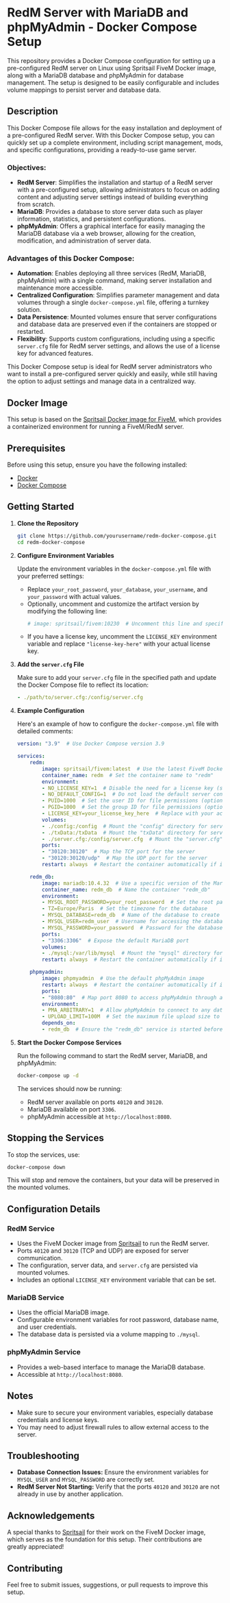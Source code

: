 
# RedM Server with MariaDB and phpMyAdmin - Docker Compose Setup

This repository provides a Docker Compose configuration for setting up a pre-configured RedM server on Linux using Spritsail FiveM Docker image, along with a MariaDB database and phpMyAdmin for database management. The setup is designed to be easily configurable and includes volume mappings to persist server and database data.

## Description

This Docker Compose file allows for the easy installation and deployment of a pre-configured RedM server. With this Docker Compose setup, you can quickly set up a complete environment, including script management, mods, and specific configurations, providing a ready-to-use game server.

### Objectives:
- **RedM Server**: Simplifies the installation and startup of a RedM server with a pre-configured setup, allowing administrators to focus on adding content and adjusting server settings instead of building everything from scratch.
- **MariaDB**: Provides a database to store server data such as player information, statistics, and persistent configurations.
- **phpMyAdmin**: Offers a graphical interface for easily managing the MariaDB database via a web browser, allowing for the creation, modification, and administration of server data.

### Advantages of this Docker Compose:
- **Automation**: Enables deploying all three services (RedM, MariaDB, phpMyAdmin) with a single command, making server installation and maintenance more accessible.
- **Centralized Configuration**: Simplifies parameter management and data volumes through a single `docker-compose.yml` file, offering a turnkey solution.
- **Data Persistence**: Mounted volumes ensure that server configurations and database data are preserved even if the containers are stopped or restarted.
- **Flexibility**: Supports custom configurations, including using a specific `server.cfg` file for RedM server settings, and allows the use of a license key for advanced features.

This Docker Compose setup is ideal for RedM server administrators who want to install a pre-configured server quickly and easily, while still having the option to adjust settings and manage data in a centralized way.

## Docker Image

This setup is based on the [Spritsail Docker image for FiveM](https://github.com/spritsail/fivem), which provides a containerized environment for running a FiveM/RedM server.

## Prerequisites

Before using this setup, ensure you have the following installed:
- [Docker](https://www.docker.com/get-started)
- [Docker Compose](https://docs.docker.com/compose/install/)

## Getting Started

1. **Clone the Repository**

   ```bash
   git clone https://github.com/yourusername/redm-docker-compose.git
   cd redm-docker-compose
   ```

2. **Configure Environment Variables**

   Update the environment variables in the `docker-compose.yml` file with your preferred settings:
   - Replace `your_root_password`, `your_database`, `your_username`, and `your_password` with actual values.
   - Optionally, uncomment and customize the artifact version by modifying the following line:
     ```yaml
     # image: spritsail/fivem:10230  # Uncomment this line and specify the artifact version of your choice
     ```
   - If you have a license key, uncomment the `LICENSE_KEY` environment variable and replace `"license-key-here"` with your actual license key.

3. **Add the `server.cfg` File**

   Make sure to add your `server.cfg` file in the specified path and update the Docker Compose file to reflect its location:
   ```yaml
   - ./path/to/server.cfg:/config/server.cfg
   ```

4. **Example Configuration**

   Here's an example of how to configure the `docker-compose.yml` file with detailed comments:

   ```yaml
   version: "3.9"  # Use Docker Compose version 3.9

   services:
       redm:
           image: spritsail/fivem:latest  # Use the latest FiveM Docker image for RedM
           container_name: redm  # Set the container name to "redm"
           environment:
           - NO_LICENSE_KEY=1  # Disable the need for a license key (set to 0 to enable)
           - NO_DEFAULT_CONFIG=1  # Do not load the default server configuration
           - PUID=1000  # Set the user ID for file permissions (optional)
           - PGID=1000  # Set the group ID for file permissions (optional)
           - LICENSE_KEY=your_license_key_here  # Replace with your actual server license key
           volumes:
           - ./config:/config  # Mount the "config" directory for server configuration
           - ./txData:/txData  # Mount the "txData" directory for server data
           - ./server.cfg:/config/server.cfg  # Mount the "server.cfg" file for server settings
           ports:
           - "30120:30120"  # Map the TCP port for the server
           - "30120:30120/udp"  # Map the UDP port for the server
           restart: always  # Restart the container automatically if it stops

       redm_db:
           image: mariadb:10.4.32  # Use a specific version of the MariaDB image
           container_name: redm_db  # Name the container "redm_db"
           environment:
           - MYSQL_ROOT_PASSWORD=your_root_password  # Set the root password for MariaDB
           - TZ=Europe/Paris  # Set the timezone for the database
           - MYSQL_DATABASE=redm_db  # Name of the database to create
           - MYSQL_USER=redm_user  # Username for accessing the database
           - MYSQL_PASSWORD=your_password  # Password for the database user
           ports:
           - "3306:3306"  # Expose the default MariaDB port
           volumes:
           - ./mysql:/var/lib/mysql  # Mount the "mysql" directory for database storage
           restart: always  # Restart the container automatically if it stops

       phpmyadmin:
           image: phpmyadmin  # Use the default phpMyAdmin image
           restart: always  # Restart the container automatically if it stops
           ports:
           - "8080:80"  # Map port 8080 to access phpMyAdmin through a web browser
           environment:
           - PMA_ARBITRARY=1  # Allow phpMyAdmin to connect to any database server
           - UPLOAD_LIMIT=100M  # Set the maximum file upload size to 100 MB
           depends_on:
           - redm_db  # Ensure the "redm_db" service is started before this one
   ```

5. **Start the Docker Compose Services**

   Run the following command to start the RedM server, MariaDB, and phpMyAdmin:
   ```bash
   docker-compose up -d
   ```

   The services should now be running:
   - RedM server available on ports `40120` and `30120`.
   - MariaDB available on port `3306`.
   - phpMyAdmin accessible at `http://localhost:8080`.

## Stopping the Services

To stop the services, use:
```bash
docker-compose down
```
This will stop and remove the containers, but your data will be preserved in the mounted volumes.

## Configuration Details

### RedM Service
- Uses the FiveM Docker image from [Spritsail](https://github.com/spritsail/fivem) to run the RedM server.
- Ports `40120` and `30120` (TCP and UDP) are exposed for server communication.
- The configuration, server data, and `server.cfg` are persisted via mounted volumes.
- Includes an optional `LICENSE_KEY` environment variable that can be set.

### MariaDB Service
- Uses the official MariaDB image.
- Configurable environment variables for root password, database name, and user credentials.
- The database data is persisted via a volume mapping to `./mysql`.

### phpMyAdmin Service
- Provides a web-based interface to manage the MariaDB database.
- Accessible at `http://localhost:8080`.

## Notes
- Make sure to secure your environment variables, especially database credentials and license keys.
- You may need to adjust firewall rules to allow external access to the server.

## Troubleshooting

- **Database Connection Issues:** Ensure the environment variables for `MYSQL_USER` and `MYSQL_PASSWORD` are correctly set.
- **RedM Server Not Starting:** Verify that the ports `40120` and `30120` are not already in use by another application.

## Acknowledgements

A special thanks to [Spritsail](https://github.com/spritsail) for their work on the FiveM Docker image, which serves as the foundation for this setup. Their contributions are greatly appreciated!

## Contributing

Feel free to submit issues, suggestions, or pull requests to improve this setup.
